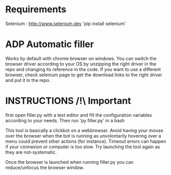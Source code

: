 # Requirements
Selenium : http://www.selenium.dev
'pip install selenium'
# ADP Automatic filler
Works by default with chrome browser on windows. You can switch the browser driver according to your OS 
by unzipping the right driver in the repo and changing its reference in the code. 
If you want to use a different browser, check selenium page to get the download links to the right driver
and put it in the repo.


# INSTRUCTIONS /!\ Important

first open filler.py with a text editor and fill the configuration variables according to your needs.
Then run 'py filler.py' in a bash

This tool is basically a clickbot on a webbrowser. Avoid having your mouse over the browser when the bot is running
as unvolontarily hovering over a menu could prevent other actions (for instance). Timeout errors can happen if your connexion
or computer is too slow. Try launching the tool again as they are not-systematic.

Once the browser is launched when running filler.py you can reduce/unfocus the browser window.